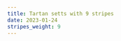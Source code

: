```yaml
---
title: Tartan setts with 9 stripes
date: 2023-01-24
stripes_weight: 9
---
```

<no value>

<no value>